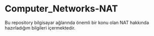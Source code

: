 # Computer_Networks-NAT
Bu repository bilgisayar ağlarında önemli bir konu olan NAT hakkında hazırladığım bilgileri içermektedir.
